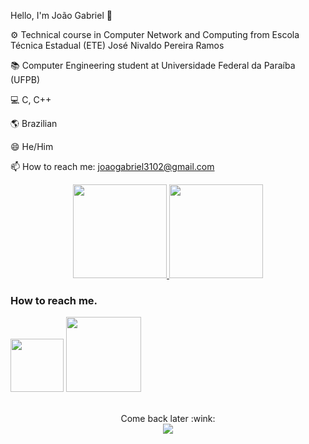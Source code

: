 Hello, I'm João Gabriel 👋

⚙ Technical course in Computer Network and Computing from Escola Técnica Estadual (ETE) José Nivaldo Pereira Ramos

📚 Computer Engineering student at Universidade Federal da Paraíba (UFPB)

💻 C, C++

🌎 Brazilian

😄 He/Him

📫 How to reach me: joaogabriel3102@gmail.com

<div align="center" style="display: inline_block">
  <a href="https://github.com/G4burieru">
  <img height="150" src="https://github-readme-stats.vercel.app/api?username=G4burieru&show_icons=true&theme=dark&include_all_commits=true&count_private=true"/>
  <img height="150" src="https://github-readme-stats.vercel.app/api/top-langs/?username=G4burieru&layout=compact&langs_count=7&theme=dark"/></a>
</div>
  
 
### How to reach me.
<div>
  <a href = "mailto:joaogabriel3102@gmail.com"><img width="85" src="https://img.shields.io/badge/Gmail-D14836?style=for-the-badge&logo=gmail&logoColor=white" target="_blank"></a>
  <a href = "https://www.instagram.com/gabrieel3102/"><img width="120" src="https://img.shields.io/badge/-Instagram-%23E4405F?style=for-the-badge&logo=instagram&logoColor=white" target="_blank"></a>
</div>

<p align="center"><br> 
    Come back later :wink:<br>
    <img src="https://profile-counter.glitch.me/G4burieru/count.svg" />
  </p>
